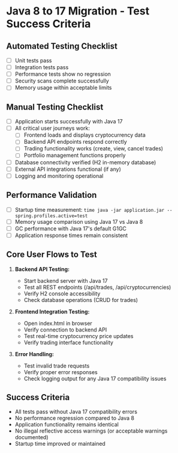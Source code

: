 # Java 8 to 17 Migration - Test Success Criteria

## Automated Testing Checklist
- [ ] Unit tests pass
- [ ] Integration tests pass  
- [ ] Performance tests show no regression
- [ ] Security scans complete successfully
- [ ] Memory usage within acceptable limits

## Manual Testing Checklist
- [ ] Application starts successfully with Java 17
- [ ] All critical user journeys work:
  - [ ] Frontend loads and displays cryptocurrency data
  - [ ] Backend API endpoints respond correctly
  - [ ] Trading functionality works (create, view, cancel trades)
  - [ ] Portfolio management functions properly
- [ ] Database connectivity verified (H2 in-memory database)
- [ ] External API integrations functional (if any)
- [ ] Logging and monitoring operational

## Performance Validation
- [ ] Startup time measurement: `time java -jar application.jar --spring.profiles.active=test`
- [ ] Memory usage comparison using Java 17 vs Java 8
- [ ] GC performance with Java 17's default G1GC
- [ ] Application response times remain consistent

## Core User Flows to Test
1. **Backend API Testing:**
   - Start backend server with Java 17
   - Test all REST endpoints (/api/trades, /api/cryptocurrencies)
   - Verify H2 console accessibility
   - Check database operations (CRUD for trades)

2. **Frontend Integration Testing:**
   - Open index.html in browser
   - Verify connection to backend API
   - Test real-time cryptocurrency price updates
   - Verify trading interface functionality

3. **Error Handling:**
   - Test invalid trade requests
   - Verify proper error responses
   - Check logging output for any Java 17 compatibility issues

## Success Criteria
- All tests pass without Java 17 compatibility errors
- No performance regression compared to Java 8
- Application functionality remains identical
- No illegal reflective access warnings (or acceptable warnings documented)
- Startup time improved or maintained
